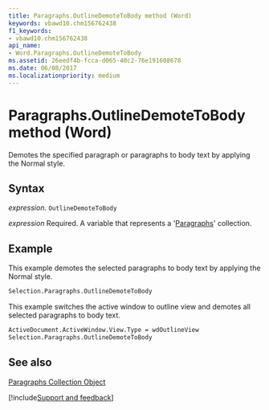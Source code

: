 ```yaml
---
title: Paragraphs.OutlineDemoteToBody method (Word)
keywords: vbawd10.chm156762438
f1_keywords:
- vbawd10.chm156762438
api_name:
- Word.Paragraphs.OutlineDemoteToBody
ms.assetid: 26eedf4b-fcca-d065-40c2-76e191608678
ms.date: 06/08/2017
ms.localizationpriority: medium
---
```



# Paragraphs.OutlineDemoteToBody method (Word)

Demotes the specified paragraph or paragraphs to body text by applying the Normal style.


## Syntax

_expression_. `OutlineDemoteToBody`

_expression_ Required. A variable that represents a '[Paragraphs](Word.paragraphs.md)' collection.


## Example

This example demotes the selected paragraphs to body text by applying the Normal style.


```vb
Selection.Paragraphs.OutlineDemoteToBody
```

This example switches the active window to outline view and demotes all selected paragraphs to body text.




```vb
ActiveDocument.ActiveWindow.View.Type = wdOutlineView 
Selection.Paragraphs.OutlineDemoteToBody
```


## See also


[Paragraphs Collection Object](Word.paragraphs.md)

[!include[Support and feedback](~/includes/feedback-boilerplate.md)]